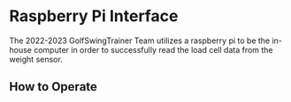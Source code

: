 # Raspberry Pi Interface
The 2022-2023 GolfSwingTrainer Team utilizes a raspberry pi to be the in-house computer in order to successfully read the load cell data from the weight sensor. 

## How to Operate
